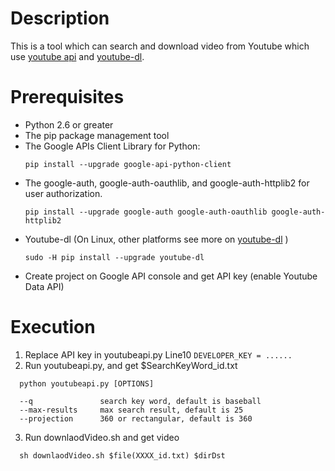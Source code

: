 # Description

This is a tool which can search and download video from Youtube which use [youtube api](https://github.com/youtube/api-samples) and [youtube-dl](https://github.com/rg3/youtube-dl#description).

# Prerequisites

- Python 2.6 or greater
- The pip package management tool
- The Google APIs Client Library for Python:
  ```
  pip install --upgrade google-api-python-client
  ```
- The google-auth, google-auth-oauthlib, and google-auth-httplib2 for user authorization.
  ```
  pip install --upgrade google-auth google-auth-oauthlib google-auth-httplib2
  ```
- Youtube-dl (On Linux, other platforms see more on [youtube-dl](https://github.com/rg3/youtube-dl#description) )
  ```
  sudo -H pip install --upgrade youtube-dl
  ```
- Create project on Google API console and get API key (enable Youtube Data API)

# Execution

1. Replace API key in youtubeapi.py Line10 ``` DEVELOPER_KEY = ...... ```
2. Run youtubeapi.py, and get $SearchKeyWord_id.txt
```
  python youtubeapi.py [OPTIONS]
  
  --q               search key word, default is baseball
  --max-results     max search result, default is 25
  --projection      360 or rectangular, default is 360
```
3. Run downlaodVideo.sh and get video
```
  sh downlaodVideo.sh $file(XXXX_id.txt) $dirDst
```

